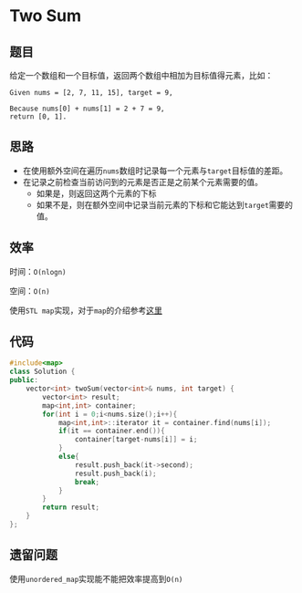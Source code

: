 # Two Sum

## 题目

给定一个数组和一个目标值，返回两个数组中相加为目标值得元素，比如：

```
Given nums = [2, 7, 11, 15], target = 9,

Because nums[0] + nums[1] = 2 + 7 = 9,
return [0, 1].
```

## 思路

* 在使用额外空间在遍历`nums`数组时记录每一个元素与`target`目标值的差距。
* 在记录之前检查当前访问到的元素是否正是之前某个元素需要的值。
  * 如果是，则返回这两个元素的下标
  * 如果不是，则在额外空间中记录当前元素的下标和它能达到`target`需要的值。

## 效率

时间：`O(nlogn)` 

空间：`O(n)`

使用`STL map`实现，对于`map`的介绍参考[这里](https://github.com/poohRui/leetcode/blob/40e3b9e1e5d1e662c424ba986a2431776d47c71c/%E8%A7%A3%E9%A2%98%E6%80%9D%E8%B7%AF/Two%20Sum.md)



## 代码

```c++
#include<map>
class Solution {
public:
    vector<int> twoSum(vector<int>& nums, int target) {
        vector<int> result;
        map<int,int> container;
        for(int i = 0;i<nums.size();i++){
            map<int,int>::iterator it = container.find(nums[i]);
            if(it == container.end()){
                container[target-nums[i]] = i;
            }
            else{
                result.push_back(it->second);
                result.push_back(i);
                break;
            }      
        }
        return result;
    }
};
```

## 遗留问题

使用`unordered_map`实现能不能把效率提高到`O(n)`

